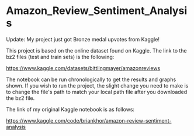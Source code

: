 # Amazon_Review_Sentiment_Analysis

Update: My project just got Bronze medal upvotes from Kaggle!

This project is based on the online dataset found on Kaggle. The link to the bz2 files (test and train sets) is the following:

https://www.kaggle.com/datasets/bittlingmayer/amazonreviews

The notebook can be run chronologically to get the results and graphs shown. If you wish to run the project, the slight change you need to make is to change the file's path to match your local path file after you downloaded the bz2 file.

The link of my original Kaggle notebook is as follows:

https://www.kaggle.com/code/briankhor/amazon-review-sentiment-analysis
